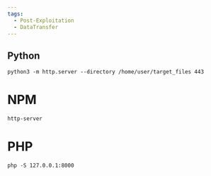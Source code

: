 ```yaml
---
tags:
  - Post-Exploitation
  - DataTransfer
---
```


## Python 

```shell-session
python3 -m http.server --directory /home/user/target_files 443
```


# NPM

```
http-server
```

# PHP 

```
php -S 127.0.0.1:8000
```